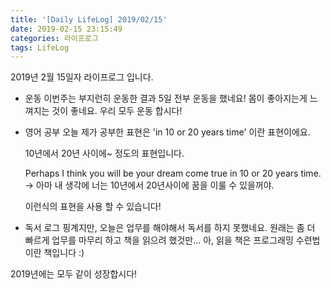 ```yaml
---
title: '[Daily LifeLog] 2019/02/15'
date: 2019-02-15 23:15:49
categories: 라이프로그
tags: LifeLog
---
```


2019년 2월 15일자 라이프로그 입니다.

- 운동
  이번주는 부지런히 운동한 결과 5일 전부 운동을 했네요!
  몸이 좋아지는게 느껴지는 것이 좋네요.
  우리 모두 운동 합시다!

- 영어 공부
  오늘 제가 공부한 표현은 'in 10 or 20 years time' 이란 표현이에요.

  10년에서 20년 사이에~ 정도의 표현입니다.

  Perhaps I think you will be your dream come true in 10 or 20 years time.
  -> 아마 내 생각에 너는 10년에서 20년사이에 꿈을 이룰 수 있을꺼야.

  이런식의 표현을 사용 할 수 있습니다!

- 독서 로그
	핑계지만, 오늘은 업무를 해야해서 독서를 하지 못했네요.
	원래는 좀 더 빠르게 업무를 마무리 하고 책을 읽으려 했것만...
	아, 읽을 책은 프로그래밍 수련법이란 책입니다 :)

2019년에는 모두 같이 성장합시다!

